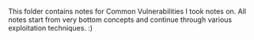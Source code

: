 This folder contains notes for Common Vulnerabilities I took notes on. All notes start from very bottom concepts and continue through various
exploitation techniques. :)
